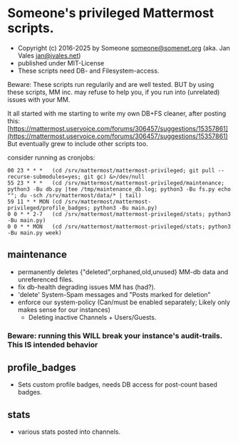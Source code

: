 # Someone's privileged Mattermost scripts.
+ Copyright (c) 2016-2025 by Someone <someone@somenet.org> (aka. Jan Vales <jan@jvales.net>)
+ published under MIT-License
+ These scripts need DB- and Filesystem-access.

Beware: These scripts run regularily and are well tested. BUT by using these scripts, MM inc. may refuse to help you, if you run into (unrelated) issues with your MM.

It all started with me starting to write my own DB+FS cleaner, after posting this: [https://mattermost.uservoice.com/forums/306457/suggestions/15357861](https://mattermost.uservoice.com/forums/306457/suggestions/15357861)
But eventually grew to include other scripts too.

consider running as cronjobs:

    00 23 * * *   (cd /srv/mattermost/mattermost-privileged; git pull --recurse-submodules=yes; git gc) &>/dev/null
    55 23 * * *   (cd /srv/mattermost/mattermost-privileged/maintenance; python3 -Bu db.py |tee /tmp/maintenance_db.log; python3 -Bu fs.py echo ""; du -sch /srv/mattermost/data/* | tail)
    59 11 * * MON (cd /srv/mattermost/mattermost-privileged/profile_badges; python3 -Bu main.py)
    0 0 * * 2-7   (cd /srv/mattermost/mattermost-privileged/stats; python3 -Bu main.py)
    0 0 * * MON   (cd /srv/mattermost/mattermost-privileged/stats; python3 -Bu main.py week)


## maintenance
+ permanently deletes {"deleted",orphaned,old,unused} MM-db data and unreferenced files.
+ fix db-health degrading issues MM has (had?).
+ 'delete' System-Spam messages and "Posts marked for deletion"
+ enforce our system-policy (Can/must be enabled separately; Likely only makes sense for our instances)
  + Deleting inactive Channels + Users/Guests.

### **Beware: running this WILL break your instance's audit-trails. This IS intended behavior**


## profile_badges
+ Sets custom profile badges, needs DB access for post-count based badges.


## stats
+ various stats posted into channels.
